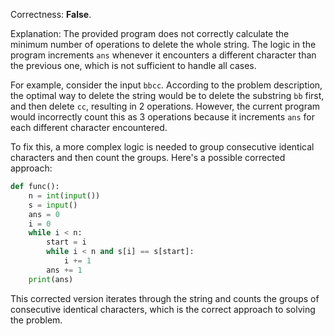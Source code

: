 Correctness: **False**.

Explanation: The provided program does not correctly calculate the minimum number of operations to delete the whole string. The logic in the program increments `ans` whenever it encounters a different character than the previous one, which is not sufficient to handle all cases.

For example, consider the input `bbcc`. According to the problem description, the optimal way to delete the string would be to delete the substring `bb` first, and then delete `cc`, resulting in 2 operations. However, the current program would incorrectly count this as 3 operations because it increments `ans` for each different character encountered.

To fix this, a more complex logic is needed to group consecutive identical characters and then count the groups. Here's a possible corrected approach:

```python
def func():
    n = int(input())
    s = input()
    ans = 0
    i = 0
    while i < n:
        start = i
        while i < n and s[i] == s[start]:
            i += 1
        ans += 1
    print(ans)
```

This corrected version iterates through the string and counts the groups of consecutive identical characters, which is the correct approach to solving the problem.